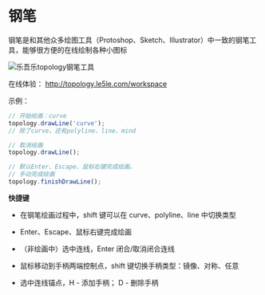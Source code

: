 # 钢笔

钢笔是和其他众多绘图工具（Protoshop、Sketch、Illustrator）中一致的钢笔工具，能够很方便的在线绘制各种小图标

![乐吾乐topology钢笔工具](/topology-documents/img/pen.png)

在线体验： http://topology.le5le.com/workspace

示例：

```js
// 开始绘画：curve
topology.drawLine('curve');
// 除了curve，还有polyline、line、mind

// 取消绘画
topology.drawLine();

// 默认Enter、Escape、鼠标右键完成绘画。
// 手动完成绘画
topology.finishDrawLine();
```

**快捷键**

- 在钢笔绘画过程中，shift 键可以在 curve、polyline、line 中切换类型

- Enter、Escape、鼠标右键完成绘画

- （非绘画中）选中连线，Enter 闭合/取消闭合连线

- 鼠标移动到手柄两端控制点，shift 键切换手柄类型：镜像、对称、任意

- 选中连线锚点，H - 添加手柄； D - 删除手柄
